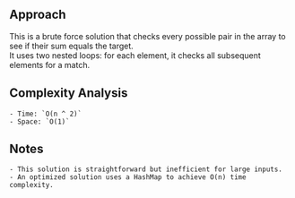 ## Approach

This is a brute force solution that checks every possible pair in the array to see if their sum equals the target.  
It uses two nested loops: for each element, it checks all subsequent elements for a match.

## Complexity Analysis

    - Time: `O(n ^ 2)`
    - Space: `O(1)`

## Notes

    - This solution is straightforward but inefficient for large inputs.
    - An optimized solution uses a HashMap to achieve O(n) time complexity.